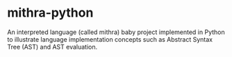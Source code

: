 # mithra-python
An interpreted language (called mithra) baby project implemented in Python to illustrate language implementation concepts such as Abstract Syntax Tree (AST) and AST evaluation. 
